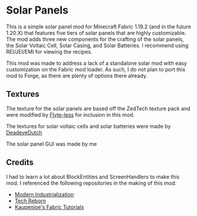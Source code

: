 # Solar Panels

This is a simple solar panel mod for Minecraft Fabric 1.19.2 (and in the future 1.20.X) that features five tiers of solar panels that are highly customizable. The mod adds three new components for the crafting of the solar panels, the Solar Voltaic Cell, Solar Casing, and Solar Batteries. I recommend using REI/JEI/EMI for viewing the recipes.

This mod was made to address a lack of a standalone solar mod with easy customization on the Fabric mod loader. As such, I do not plan to port this mod to Forge, as there are plenty of options there already.

## Textures
The texture for the solar panels are based off the ZedTech texture pack and were modified by [Flyte-less](https://github.com/Flyte-less/) for inclusion in this mod.

The textures for solar voltaic cells and solar batteries were made by [DeadeyeDutch](https://github.com/JordanVanB)

The solar panel GUI was made by me

## Credits
I had to learn a lot about BlockEntities and ScreenHandlers to make this mod. I referenced the following repositories in the making of this mod:
- [Modern Industrialization](https://github.com/AztechMC/Modern-Industrialization)
- [Tech Reborn](https://github.com/TechReborn/TechReborn)
- [Kaupenjoe's Fabric Tutorials](https://github.com/Tutorials-By-Kaupenjoe/Fabric-Tutorial-1.19)
